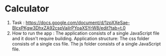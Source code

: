 # Calculator

1. Task : https://docs.google.com/document/d/1zpXXeSae-BlcxPKgw3DhxZA92cspVailrPYoaXSYrW8/edit?tab=t.0
2. How to run the app : The application consists of a single JavaScript file and it dosn't require building.
Application structure:
The css folder consists of a single css file.
The js folder consists of a single JavaScript file.

